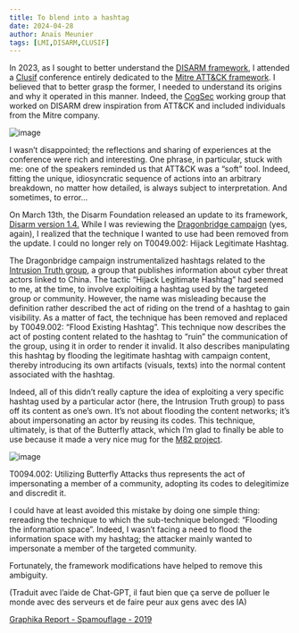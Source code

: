 ```yaml
---
title: To blend into a hashtag
date: 2024-04-28
author: Anaïs Meunier
tags: [LMI,DISARM,CLUSIF]
---
```


In 2023, as I sought to better understand the [DISARM framework](https://www.disarm.foundation/framework), I attended a [Clusif](https://clusif.fr/) conference entirely dedicated to the [Mitre ATT&CK framework](https://fr.wikipedia.org/wiki/ATT%26CK). I believed that to better grasp the former, I needed to understand its origins and why it operated in this manner. Indeed, the [CogSec](https://github.com/DISARMFoundation/DISARMframeworks/blob/main/DISARM_DOCUMENTATION/00_AMITT_Design_Guide_version1.pdf) working group that worked on DISARM drew inspiration from ATT&CK and included individuals from the Mitre company.

![image](/images/CLUSIF.jpeg)

I wasn’t disappointed; the reflections and sharing of experiences at the conference were rich and interesting. One phrase, in particular, stuck with me: one of the speakers reminded us that ATT&CK was a “soft” tool. Indeed, fitting the unique, idiosyncratic sequence of actions into an arbitrary breakdown, no matter how detailed, is always subject to interpretation.
And sometimes, to error…

On March 13th, the Disarm Foundation released an update to its framework, [Disarm version 1.4.](https://medium.com/disarming-disinformation/disarm-update-version-1-4-b0b2ea867d0b)
While I was reviewing the [Dragonbridge campaign](https://www.mandiant.com/resources/blog/prc-dragonbridge-influence-elections) (yes, again), I realized that the technique I wanted to use had been removed from the update. I could no longer rely on T0049.002: Hijack Legitimate Hashtag.

The Dragonbridge campaign instrumentalized hashtags related to the [Intrusion Truth group](https://www.vice.com/fr/article/wjka84/a-la-rencontre-du-groupe-qui-doxxe-les-hackers-du-gouvernement-chinois), a group that publishes information about cyber threat actors linked to China. The tactic “Hijack Legitimate Hashtag” had seemed to me, at the time, to involve exploiting a hashtag used by the targeted group or community. However, the name was misleading because the definition rather described the act of riding on the trend of a hashtag to gain visibility. As a matter of fact, the technique has been removed and replaced by T0049.002: “Flood Existing Hashtag”. This technique now describes the act of posting content related to the hashtag to “ruin” the communication of the group, using it in order to render it invalid. It also describes manipulating this hashtag by flooding the legitimate hashtag with campaign content, thereby introducing its own artifacts (visuals, texts) into the normal content associated with the hashtag.

Indeed, all of this didn’t really capture the idea of exploiting a very specific hashtag used by a particular actor (here, the Intrusion Truth group) to pass off its content as one’s own. It’s not about flooding the content networks; it’s about impersonating an actor by reusing its codes.
This technique, ultimately, is that of the Butterfly attack, which I’m glad to finally be able to use because it made a very nice mug for the [M82 project](https://m82-project.org/).

![image](/images/MUG_Butterfly.jpg)

T0094.002: Utilizing Butterfly Attacks thus represents the act of impersonating a member of a community, adopting its codes to delegitimize and discredit it.

I could have at least avoided this mistake by doing one simple thing: rereading the technique to which the sub-technique belonged: “Flooding the information space”. Indeed, I wasn’t facing a need to flood the information space with my hashtag; the attacker mainly wanted to impersonate a member of the targeted community.

Fortunately, the framework modifications have helped to remove this ambiguity.

(Traduit avec l’aide de Chat-GPT, il faut bien que ça serve de polluer le monde avec des serveurs et de faire peur aux gens avec des IA)



[Graphika Report - Spamouflage - 2019](https://graphika.com/reports/spamouflage)

